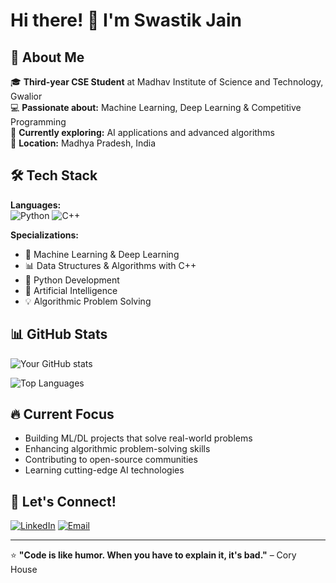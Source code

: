 # Hi there! 👋 I'm Swastik Jain

## 🚀 About Me
🎓 **Third-year CSE Student** at Madhav Institute of Science and Technology, Gwalior  
💻 **Passionate about:** Machine Learning, Deep Learning & Competitive Programming  
🌱 **Currently exploring:** AI applications and advanced algorithms  
📍 **Location:** Madhya Pradesh, India  

## 🛠️ Tech Stack
**Languages:**  
![Python](https://img.shields.io/badge/-Python-3776AB?style=flat&logo=python&logoColor=white)
![C++](https://img.shields.io/badge/-C++-00599C?style=flat&logo=c%2B%2B&logoColor=white)

**Specializations:**  
- 🤖 Machine Learning & Deep Learning
- 📊 Data Structures & Algorithms with C++
- 🐍 Python Development
- 🧠 Artificial Intelligence
- 💡 Algorithmic Problem Solving

## 📊 GitHub Stats
![Your GitHub stats](https://github-readme-stats.vercel.app/api?username=Swastik-Jain&show_icons=true&theme=radical)

![Top Languages](https://github-readme-stats.vercel.app/api/top-langs/?username=Swastik-Jain&layout=compact&theme=radical)

## 🔥 Current Focus
- Building ML/DL projects that solve real-world problems
- Enhancing algorithmic problem-solving skills
- Contributing to open-source communities
- Learning cutting-edge AI technologies

## 🤝 Let's Connect!
[![LinkedIn](https://img.shields.io/badge/-LinkedIn-0077B5?style=flat&logo=linkedin&logoColor=white)](https://www.linkedin.com/in/swastik-jain-77599b332)
[![Email](https://img.shields.io/badge/-Email-D14836?style=flat&logo=gmail&logoColor=white)](mailto:swastikjain32@gmail.com)

---
⭐ **"Code is like humor. When you have to explain it, it's bad."** – Cory House
